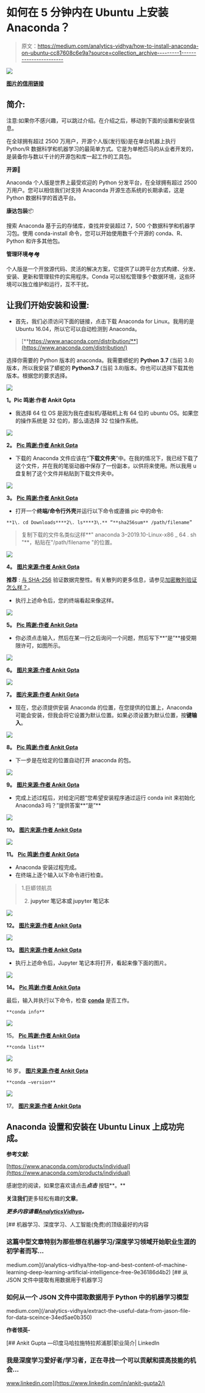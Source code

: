 # 如何在 5 分钟内在 Ubuntu 上安装 Anaconda？

> 原文：<https://medium.com/analytics-vidhya/how-to-install-anaconda-on-ubuntu-cc87608c6e9a?source=collection_archive---------1----------------------->

![](img/cff1fd99793461ea944e60c543dcc67d.png)

[**图片的信用链接**](https://wallpaperaccess.com/ubuntu-4k)

## 简介:

注意:如果你不感兴趣，可以跳过介绍。在介绍之后，移动到下面的设置和安装信息。

在全球拥有超过 2500 万用户，开源个人版(发行版)是在单台机器上执行 Python/R 数据科学和机器学习的最简单方式。它是为单枪匹马的从业者开发的，是装备你与数以千计的开源包和库一起工作的工具包。

**开源**🐍

Anaconda 个人版是世界上最受欢迎的 Python 分发平台，在全球拥有超过 2500 万用户。您可以相信我们对支持 Anaconda 开源生态系统的长期承诺，这是 Python 数据科学的首选平台。

**康达包装**📦

搜索 Anaconda 基于云的存储库，查找并安装超过 7，500 个数据科学和机器学习包。使用 conda-install 命令，您可以开始使用数千个开源的 conda、R、Python 和许多其他包。

**管理环境**🏘🏘

个人版是一个开放源代码、灵活的解决方案，它提供了以跨平台方式构建、分发、安装、更新和管理软件的实用程序。Conda 可以轻松管理多个数据环境，这些环境可以独立维护和运行，互不干扰。

## **让我们开始安装和设置:**

*   首先，我们必须访问下面的链接，点击下载 Anaconda for Linux。我用的是 Ubuntu 16.04，所以它可以自动检测到 Anaconda。

> [**https://www.anaconda.com/distribution/**](https://www.anaconda.com/distribution/)

选择你需要的 Python 版本的 anaconda。我需要蟒蛇的 **Python 3.7** (当前 3.8)版本，所以我安装了蟒蛇的 **Python3.7** (当前 3.8)版本。你也可以选择下载其他版本。根据您的要求选择。

![](img/28be556b3fe7739661016e73cd951e38.png)

**1。Pic 鸣谢:作者 Ankit Gpta**

*   我选择 64 位 OS 是因为我在虚拟机/基础机上有 64 位的 ubuntu OS。如果您的操作系统是 32 位的，那么请选择 32 位操作系统。

![](img/fa4140ca2862f67a537a049c130e6ab3.png)

**2。** [**Pic 鸣谢:作者 Ankit Gpta**](/@ankitgupta_974)

*   下载的 Anaconda 文件应该在“**下载文件夹**”中。在我的情况下，我已经下载了这个文件，并在我的笔驱动器中保存了一份副本，以供将来使用。所以我用 u 盘复制了这个文件并粘贴到下载文件夹中。

![](img/8ec83eaac7cbe4f577de69e4dc603366.png)

**3。** [**Pic 鸣谢:作者 Ankit Gpta**](/@ankitgupta_974)

*   打开一个**终端/命令行外壳**并运行以下命令或遵循 pic 中的命令:

```
**1\. cd Downloads****2\. ls****3\.** “**sha256sum** /path/filename” 
```

> 复制下载的文件名类似这样**" anaconda 3–2019.10-Linux-x86 _ 64 . sh "**，粘贴在"/path/filename "的位置。

![](img/f037231fa7101801dd9ed867acd2e639.png)

**4。** [**图片来源:作者 Ankit Gpta**](/@ankitgupta_974)

**推荐** : [与 SHA-256](https://docs.anaconda.com/anaconda/install/hashes/) 验证数据完整性。有关散列的更多信息，请参见[加密散列验证怎么样？](https://conda.io/projects/conda/en/latest/user-guide/install/download.html#cryptographic-hash-verification)。

*   执行上述命令后，您的终端看起来像这样。

![](img/6dbca2bfc2912cb421629dd8a950e412.png)

**5。** [**Pic 鸣谢:作者 Ankit Gpta**](/@ankitgupta_974)

*   你必须点击输入，然后在某一行之后询问一个问题，然后写下**“是”**接受期限许可，如图所示。

![](img/ce52e1c3c0e4103cf84473fc1f6254f7.png)

**6。** [**图片来源:作者 Ankit Gpta**](/@ankitgupta_974)

![](img/2f802c338b15397ddcd12ada63f787d8.png)

**7。** [**图片来源:作者 Ankit Gpta**](/@ankitgupta_974)

*   现在，您必须提供安装 Anaconda 的位置，在您提供的位置上，Anaconda 可能会安装，但我会将它设置为默认位置。如果必须设置为默认位置，按**键输入**。

![](img/9156a6be49d8c7263fa9c4b3c636403a.png)

**8。** [**Pic 鸣谢:作者 Ankit Gpta**](/@ankitgupta_974)

*   下一步是在给定的位置自动打开 anaconda 的包。

![](img/91c92f3652e7e6525f0dd215b2725b82.png)

**9。** [**图片来源:作者 Ankit Gpta**](/@ankitgupta_974)

*   完成上述过程后，对给定问题“您希望安装程序通过运行 conda init 来初始化 Anaconda3 吗？”提供答案**“是”**

![](img/5bca040a8912fd7826ea78a9f45d521f.png)

**10。** [**图片来源:作者 Ankit Gpta**](/@ankitgupta_974)

![](img/0d8f8fa43626a0da9d972fd7650e1862.png)

**11。** [**Pic 鸣谢:作者 Ankit Gpta**](/@ankitgupta_974)

*   Anaconda 安装过程完成。
*   在终端上逐个输入以下命令进行检查。

> 1.巨蟒领航员
> 
> 2. **jupyter 笔记本或 jupyter 笔记本**

![](img/c1f8cdb665d4e1f65443ba2500033c1c.png)

**12。** [**图片来源:作者 Ankit Gpta**](/@ankitgupta_974)

![](img/be56d5d51adca42173a2f42059563912.png)

**13。** [**图片来源:作者 Ankit Gpta**](/@ankitgupta_974)

*   执行上述命令后，Jupyter 笔记本将打开，看起来像下面的图片。

![](img/fba8ee10346d5f78341938417261c66b.png)

**14。** [**Pic 鸣谢:作者 Ankit Gpta**](/@ankitgupta_974)

最后，输入并执行以下命令，检查 [**conda**](https://docs.conda.io/en/latest/) 是否工作。

```
**conda info**
```

![](img/091b1ce69c61c53977151706e1a22fc2.png)

15。 [**Pic 鸣谢:作者 Ankit Gpta**](/@ankitgupta_974)

```
**conda list**
```

![](img/56d749221f6f4325939487cfdee27f53.png)

16 岁。 [**图片来源:作者 Ankit Gpta**](/@ankitgupta_974)

```
**conda –version**
```

![](img/14633eb3375c6807aaa0966628e36796.png)

17。 [**图片来源:作者 Ankit Gpta**](/@ankitgupta_974)

## **Anaconda 设置和安装在 Ubuntu Linux 上成功完成。**

**参考文献**:

[https://www.anaconda.com/products/individual](https://www.anaconda.com/products/individual)

感谢您的阅读，如果您喜欢请点击***点击*** 按钮**。**

**关注我们**更多轻松有趣的**文章**。

***更多内容请看***[***AnalyticsVidhya***](https://medium.com/analytics-vidhya)***。***

[](/analytics-vidhya/the-top-and-best-content-of-machine-learning-deep-learning-artificial-intelligence-free-9e36186d4b2) [## 机器学习、深度学习、人工智能(免费)的顶级最好的内容

### 这篇中型文章特别为那些想在机器学习/深度学习领域开始职业生涯的初学者而写…

medium.com](/analytics-vidhya/the-top-and-best-content-of-machine-learning-deep-learning-artificial-intelligence-free-9e36186d4b2) [](/analytics-vidhya/extract-the-useful-data-from-jason-file-for-data-sceince-34ed5ae0b350) [## 从 JSON 文件中提取有用数据用于机器学习

### 如何从一个 JSON 文件中提取数据用于 Python 中的机器学习模型

medium.com](/analytics-vidhya/extract-the-useful-data-from-jason-file-for-data-sceince-34ed5ae0b350) 

**作者领英-**

[](https://www.linkedin.com/in/ankit-gupta2/) [## Ankit Gupta —印度马哈拉施特拉邦浦那|职业简介| LinkedIn

### 我是深度学习爱好者/学习者，正在寻找一个可以贡献和提高技能的机会…

www.linkedin.com](https://www.linkedin.com/in/ankit-gupta2/)